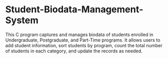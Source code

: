 # Student-Biodata-Management-System
This C program captures and manages biodata of students enrolled in Undergraduate, Postgraduate, and Part-Time programs. It allows users to add student information, sort students by program, count the total number of students in each category, and update the records as needed. 
